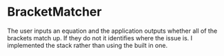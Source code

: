 BracketMatcher
==============

The user inputs an equation and the application outputs whether all of the brackets match up. 
If they do not it identifies where the issue is. I implemented the stack rather than using the built in one.
